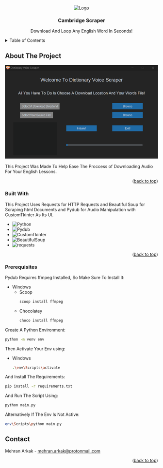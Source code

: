 <a id="readme-top"></a>

<!-- PROJECT LOGO -->
<br />
<div align="center">
  <a href="https://github.com/othneildrew/Best-README-Template">
    <img src="favicon.ico" alt="Logo" width="80" height="80">
  </a>

  <h3 align="center">Cambridge Scraper</h3>

  <p align="center">
    Download And Loop Any English Word In Seconds!
  </p>
</div>

<!-- TABLE OF CONTENTS -->
<details>
  <summary>Table of Contents</summary>
  <ol>
    <li>
      <a href="#about-the-project">About The Project</a>
      <ul>
        <li><a href="#built-with">Built With</a></li>
      </ul>
    </li>
    <li>
      <a href="#getting-started">Getting Started</a>
      <ul>
        <li><a href="#prerequisites">Prerequisites</a></li>
        <li><a href="#installation">Installation</a></li>
      </ul>
    </li>
    <li><a href="#usage">Usage</a></li>
    <li><a href="#contact">Contact</a></li>
  </ol>
</details>



<!-- ABOUT THE PROJECT -->
## About The Project

![Product Name Screen Shot][product-screenshot]

This Project Was Made To Help Ease The Proccess of Downloading Audio For Your English Lessons.

<p align="right">(<a href="#readme-top">back to top</a>)</p>


### Built With

This Project Uses Requests for HTTP Requests and Beautiful Soup for Scraping html Documents and Pydub for Audio Manipulation with CustomTkinter As Its UI.

* ![Python][Python]
* ![Pydub][Pydub]
* ![CustomTkinter][CustomTkinter]
* ![BeautifulSoup][BeautifulSoup]
* ![requests][Requests]

<p align="right">(<a href="#readme-top">back to top</a>)</p>



<!-- GETTING STARTED -->
### Prerequisites

Pydub Requires ffmpeg Installed, So Make Sure To Install It:
* Windows
  * Scoop
    ```sh
    scoop install ffmpeg
    ```
  * Chocolatey
    ```sh
    choco install ffmpeg
    ```


Create A Python Environment:
  ```sh
  python -m venv env
  ```

Then Activate Your Env using:
* Windows
  ```sh
  .\env\Scripts\activate
  ```

And Install The Requirements:
  ```sh
  pip install -r requirements.txt
  ```

And Run The Script Using:
  ```sh
  python main.py
  ```

Alternatively If The Env Is Not Active:
  ```sh
  env\Scripts\python main.py
  ```

<!-- CONTACT -->
## Contact

Mehran Arkak - mehran.arkak@protonmail.com

<p align="right">(<a href="#readme-top">back to top</a>)</p>


<!-- MARKDOWN LINKS & IMAGES -->
<!-- https://www.markdownguide.org/basic-syntax/#reference-style-links -->
[contributors-shield]: https://img.shields.io/github/contributors/othneildrew/Best-README-Template.svg?style=for-the-badge
[contributors-url]: https://github.com/othneildrew/Best-README-Template/graphs/contributors
[Python]: https://img.shields.io/badge/Python-FFFFFF?logo=python
[Python-url]: https://github.com/othneildrew/Best-README-Template/graphs/contributors
[Pydub]: https://img.shields.io/badge/Pydub-FFFFFF?logo=python
[Pydub-url]: https://github.com/othneildrew/Best-README-Template/graphs/contributors
[CustomTkinter]: https://img.shields.io/badge/CustomTkinter-FFFFFF?logo=python
[CustomTkinter-url]: https://github.com/othneildrew/Best-README-Template/graphs/contributors
[BeautifulSoup]: https://img.shields.io/badge/BeautifulSoup-FFFFFF?logo=python
[BeautifulSoup-url]: https://github.com/othneildrew/Best-README-Template/graphs/contributors
[requests]: https://img.shields.io/badge/requests-FFFFFF?logo=python
[Requests-url]: https://github.com/othneildrew/Best-README-Template/graphs/contributors
[product-screenshot]: screenshot.png
